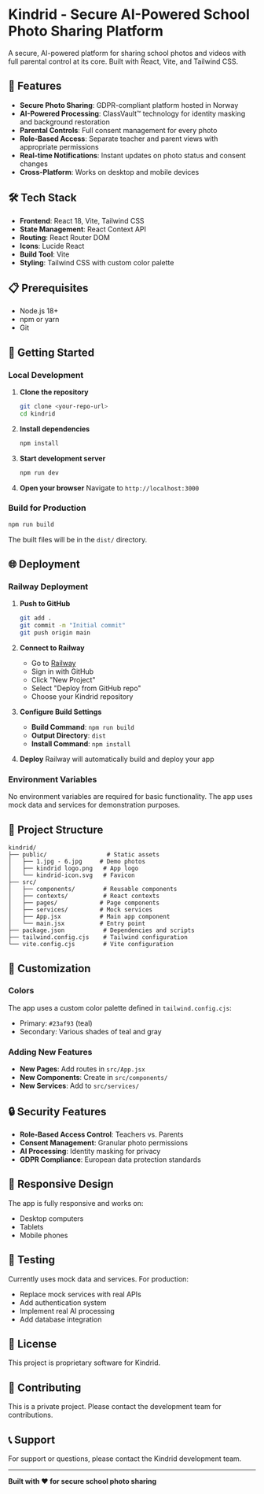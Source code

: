 # Kindrid - Secure AI-Powered School Photo Sharing Platform

A secure, AI-powered platform for sharing school photos and videos with full parental control at its core. Built with React, Vite, and Tailwind CSS.

## 🚀 Features

- **Secure Photo Sharing**: GDPR-compliant platform hosted in Norway
- **AI-Powered Processing**: ClassVault™ technology for identity masking and background restoration
- **Parental Controls**: Full consent management for every photo
- **Role-Based Access**: Separate teacher and parent views with appropriate permissions
- **Real-time Notifications**: Instant updates on photo status and consent changes
- **Cross-Platform**: Works on desktop and mobile devices

## 🛠️ Tech Stack

- **Frontend**: React 18, Vite, Tailwind CSS
- **State Management**: React Context API
- **Routing**: React Router DOM
- **Icons**: Lucide React
- **Build Tool**: Vite
- **Styling**: Tailwind CSS with custom color palette

## 📋 Prerequisites

- Node.js 18+ 
- npm or yarn
- Git

## 🚀 Getting Started

### Local Development

1. **Clone the repository**
   ```bash
   git clone <your-repo-url>
   cd kindrid
   ```

2. **Install dependencies**
   ```bash
   npm install
   ```

3. **Start development server**
   ```bash
   npm run dev
   ```

4. **Open your browser**
   Navigate to `http://localhost:3000`

### Build for Production

```bash
npm run build
```

The built files will be in the `dist/` directory.

## 🌐 Deployment

### Railway Deployment

1. **Push to GitHub**
   ```bash
   git add .
   git commit -m "Initial commit"
   git push origin main
   ```

2. **Connect to Railway**
   - Go to [Railway](https://railway.app/)
   - Sign in with GitHub
   - Click "New Project"
   - Select "Deploy from GitHub repo"
   - Choose your Kindrid repository

3. **Configure Build Settings**
   - **Build Command**: `npm run build`
   - **Output Directory**: `dist`
   - **Install Command**: `npm install`

4. **Deploy**
   Railway will automatically build and deploy your app

### Environment Variables

No environment variables are required for basic functionality. The app uses mock data and services for demonstration purposes.

## 📁 Project Structure

```
kindrid/
├── public/                 # Static assets
│   ├── 1.jpg - 6.jpg     # Demo photos
│   ├── kindrid logo.png   # App logo
│   └── kindrid-icon.svg   # Favicon
├── src/
│   ├── components/        # Reusable components
│   ├── contexts/          # React contexts
│   ├── pages/            # Page components
│   ├── services/         # Mock services
│   ├── App.jsx           # Main app component
│   └── main.jsx          # Entry point
├── package.json           # Dependencies and scripts
├── tailwind.config.cjs    # Tailwind configuration
└── vite.config.cjs        # Vite configuration
```

## 🎨 Customization

### Colors
The app uses a custom color palette defined in `tailwind.config.cjs`:
- Primary: `#23af93` (teal)
- Secondary: Various shades of teal and gray

### Adding New Features
- **New Pages**: Add routes in `src/App.jsx`
- **New Components**: Create in `src/components/`
- **New Services**: Add to `src/services/`

## 🔒 Security Features

- **Role-Based Access Control**: Teachers vs. Parents
- **Consent Management**: Granular photo permissions
- **AI Processing**: Identity masking for privacy
- **GDPR Compliance**: European data protection standards

## 📱 Responsive Design

The app is fully responsive and works on:
- Desktop computers
- Tablets
- Mobile phones

## 🧪 Testing

Currently uses mock data and services. For production:
- Replace mock services with real APIs
- Add authentication system
- Implement real AI processing
- Add database integration

## 📄 License

This project is proprietary software for Kindrid.

## 🤝 Contributing

This is a private project. Please contact the development team for contributions.

## 📞 Support

For support or questions, please contact the Kindrid development team.

---

**Built with ❤️ for secure school photo sharing**
